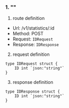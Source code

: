 ### 1. ""

1. route definition

- Url: /v1/statistics/:id
- Method: POST
- Request: `IDRequest`
- Response: `IDResponse`

2. request definition



```golang
type IDRequest struct {
	ID int `json:"string"`
}
```


3. response definition



```golang
type IDResponse struct {
	ID int `json:"string"`
}
```

